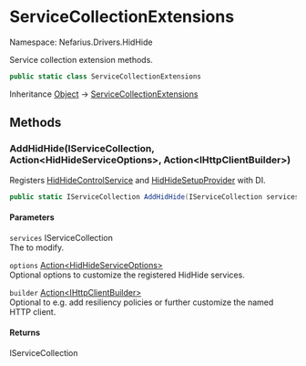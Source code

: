 # ServiceCollectionExtensions

Namespace: Nefarius.Drivers.HidHide

Service collection extension methods.

```csharp
public static class ServiceCollectionExtensions
```

Inheritance [Object](https://docs.microsoft.com/en-us/dotnet/api/system.object) → [ServiceCollectionExtensions](./nefarius.drivers.hidhide.servicecollectionextensions.md)

## Methods

### <a id="methods-addhidhide"/>**AddHidHide(IServiceCollection, Action&lt;HidHideServiceOptions&gt;, Action&lt;IHttpClientBuilder&gt;)**

Registers [HidHideControlService](./nefarius.drivers.hidhide.hidhidecontrolservice.md) and [HidHideSetupProvider](./nefarius.drivers.hidhide.hidhidesetupprovider.md) with DI.

```csharp
public static IServiceCollection AddHidHide(IServiceCollection services, Action<HidHideServiceOptions> options, Action<IHttpClientBuilder> builder)
```

#### Parameters

`services` IServiceCollection<br>
The  to modify.

`options` [Action&lt;HidHideServiceOptions&gt;](https://docs.microsoft.com/en-us/dotnet/api/system.action-1)<br>
Optional options to customize the registered HidHide services.

`builder` [Action&lt;IHttpClientBuilder&gt;](https://docs.microsoft.com/en-us/dotnet/api/system.action-1)<br>
Optional  to e.g. add resiliency policies or further customize
 the named HTTP client.

#### Returns

IServiceCollection
